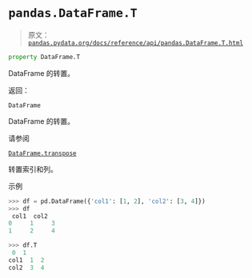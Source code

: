 # `pandas.DataFrame.T`

> 原文：[`pandas.pydata.org/docs/reference/api/pandas.DataFrame.T.html`](https://pandas.pydata.org/docs/reference/api/pandas.DataFrame.T.html)

```py
property DataFrame.T
```

DataFrame 的转置。

返回：

`DataFrame`

DataFrame 的转置。

请参阅

[`DataFrame.transpose`](https://pandas.pydata.org/docs/reference/api/pandas.DataFrame.transpose.html#pandas.DataFrame.transpose "pandas.DataFrame.transpose")

转置索引和列。

示例

```py
>>> df = pd.DataFrame({'col1': [1, 2], 'col2': [3, 4]})
>>> df
 col1  col2
0     1     3
1     2     4 
```

```py
>>> df.T
 0  1
col1  1  2
col2  3  4 
```
